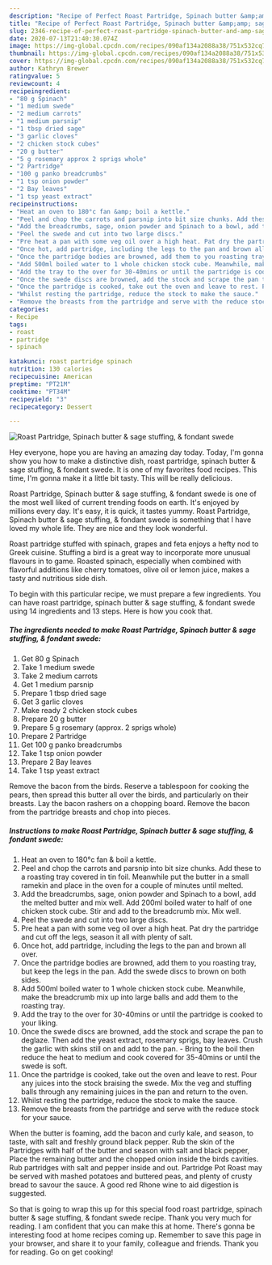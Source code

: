 ```yaml
---
description: "Recipe of Perfect Roast Partridge, Spinach butter &amp;amp; sage stuffing, &amp;amp; fondant swede"
title: "Recipe of Perfect Roast Partridge, Spinach butter &amp;amp; sage stuffing, &amp;amp; fondant swede"
slug: 2346-recipe-of-perfect-roast-partridge-spinach-butter-and-amp-sage-stuffing-and-amp-fondant-swede
date: 2020-07-13T21:40:30.074Z
image: https://img-global.cpcdn.com/recipes/090af134a2088a38/751x532cq70/roast-partridge-spinach-butter-sage-stuffing-fondant-swede-recipe-main-photo.jpg
thumbnail: https://img-global.cpcdn.com/recipes/090af134a2088a38/751x532cq70/roast-partridge-spinach-butter-sage-stuffing-fondant-swede-recipe-main-photo.jpg
cover: https://img-global.cpcdn.com/recipes/090af134a2088a38/751x532cq70/roast-partridge-spinach-butter-sage-stuffing-fondant-swede-recipe-main-photo.jpg
author: Kathryn Brewer
ratingvalue: 5
reviewcount: 4
recipeingredient:
- "80 g Spinach"
- "1 medium swede"
- "2 medium carrots"
- "1 medium parsnip"
- "1 tbsp dried sage"
- "3 garlic cloves"
- "2 chicken stock cubes"
- "20 g butter"
- "5 g rosemary approx 2 sprigs whole"
- "2 Partridge"
- "100 g panko breadcrumbs"
- "1 tsp onion powder"
- "2 Bay leaves"
- "1 tsp yeast extract"
recipeinstructions:
- "Heat an oven to 180°c fan &amp; boil a kettle."
- "Peel and chop the carrots and parsnip into bit size chunks. Add these to a roasting tray covered in tin foil. Meanwhile put the butter in a small ramekin and place in the oven for a couple of minutes until melted."
- "Add the breadcrumbs, sage, onion powder and Spinach to a bowl, add the melted butter and mix well. Add 200ml boiled water to half of one chicken stock cube. Stir and add to the breadcrumb mix. Mix well."
- "Peel the swede and cut into two large discs."
- "Pre heat a pan with some veg oil over a high heat. Pat dry the partridge and cut off the legs, season it all with plenty of salt."
- "Once hot, add partridge, including the legs to the pan and brown all over."
- "Once the partridge bodies are browned, add them to you roasting tray, but keep the legs in the pan. Add the swede discs to brown on both sides."
- "Add 500ml boiled water to 1 whole chicken stock cube. Meanwhile, make the breadcrumb mix up into large balls and add them to the roasting tray."
- "Add the tray to the over for 30-40mins or until the partridge is cooked to your liking."
- "Once the swede discs are browned, add the stock and scrape the pan to deglaze. Then add the yeast extract, rosemary sprigs, bay leaves. Crush the garlic with skins still on and add to the pan. Bring to the boil then reduce the heat to medium and cook covered for 35-40mins or until the swede is soft."
- "Once the partridge is cooked, take out the oven and leave to rest. Pour any juices into the stock braising the swede. Mix the veg and stuffing balls through any remaining juices in the pan and return to the oven."
- "Whilst resting the partridge, reduce the stock to make the sauce."
- "Remove the breasts from the partridge and serve with the reduce stock for your sauce."
categories:
- Recipe
tags:
- roast
- partridge
- spinach

katakunci: roast partridge spinach 
nutrition: 130 calories
recipecuisine: American
preptime: "PT21M"
cooktime: "PT34M"
recipeyield: "3"
recipecategory: Dessert

---
```



![Roast Partridge, Spinach butter &amp; sage stuffing, &amp; fondant swede](https://img-global.cpcdn.com/recipes/090af134a2088a38/751x532cq70/roast-partridge-spinach-butter-sage-stuffing-fondant-swede-recipe-main-photo.jpg)

Hey everyone, hope you are having an amazing day today. Today, I'm gonna show you how to make a distinctive dish, roast partridge, spinach butter &amp; sage stuffing, &amp; fondant swede. It is one of my favorites food recipes. This time, I'm gonna make it a little bit tasty. This will be really delicious.

Roast Partridge, Spinach butter &amp; sage stuffing, &amp; fondant swede is one of the most well liked of current trending foods on earth. It's enjoyed by millions every day. It's easy, it is quick, it tastes yummy. Roast Partridge, Spinach butter &amp; sage stuffing, &amp; fondant swede is something that I have loved my whole life. They are nice and they look wonderful.

Roast partridge stuffed with spinach, grapes and feta enjoys a hefty nod to Greek cuisine. Stuffing a bird is a great way to incorporate more unusual flavours in to game. Roasted spinach, especially when combined with flavorful additions like cherry tomatoes, olive oil or lemon juice, makes a tasty and nutritious side dish.


To begin with this particular recipe, we must prepare a few ingredients. You can have roast partridge, spinach butter &amp; sage stuffing, &amp; fondant swede using 14 ingredients and 13 steps. Here is how you cook that.

<!--inarticleads1-->

##### The ingredients needed to make Roast Partridge, Spinach butter &amp; sage stuffing, &amp; fondant swede:

1. Get 80 g Spinach
1. Take 1 medium swede
1. Take 2 medium carrots
1. Get 1 medium parsnip
1. Prepare 1 tbsp dried sage
1. Get 3 garlic cloves
1. Make ready 2 chicken stock cubes
1. Prepare 20 g butter
1. Prepare 5 g rosemary (approx. 2 sprigs whole)
1. Prepare 2 Partridge
1. Get 100 g panko breadcrumbs
1. Take 1 tsp onion powder
1. Prepare 2 Bay leaves
1. Take 1 tsp yeast extract


Remove the bacon from the birds. Reserve a tablespoon for cooking the pears, then spread this butter all over the birds, and particularly on their breasts. Lay the bacon rashers on a chopping board. Remove the bacon from the partridge breasts and chop into pieces. 

<!--inarticleads2-->

##### Instructions to make Roast Partridge, Spinach butter &amp; sage stuffing, &amp; fondant swede:

1. Heat an oven to 180°c fan &amp; boil a kettle.
1. Peel and chop the carrots and parsnip into bit size chunks. Add these to a roasting tray covered in tin foil. Meanwhile put the butter in a small ramekin and place in the oven for a couple of minutes until melted.
1. Add the breadcrumbs, sage, onion powder and Spinach to a bowl, add the melted butter and mix well. Add 200ml boiled water to half of one chicken stock cube. Stir and add to the breadcrumb mix. Mix well.
1. Peel the swede and cut into two large discs.
1. Pre heat a pan with some veg oil over a high heat. Pat dry the partridge and cut off the legs, season it all with plenty of salt.
1. Once hot, add partridge, including the legs to the pan and brown all over.
1. Once the partridge bodies are browned, add them to you roasting tray, but keep the legs in the pan. Add the swede discs to brown on both sides.
1. Add 500ml boiled water to 1 whole chicken stock cube. Meanwhile, make the breadcrumb mix up into large balls and add them to the roasting tray.
1. Add the tray to the over for 30-40mins or until the partridge is cooked to your liking.
1. Once the swede discs are browned, add the stock and scrape the pan to deglaze. Then add the yeast extract, rosemary sprigs, bay leaves. Crush the garlic with skins still on and add to the pan. - Bring to the boil then reduce the heat to medium and cook covered for 35-40mins or until the swede is soft.
1. Once the partridge is cooked, take out the oven and leave to rest. Pour any juices into the stock braising the swede. Mix the veg and stuffing balls through any remaining juices in the pan and return to the oven.
1. Whilst resting the partridge, reduce the stock to make the sauce.
1. Remove the breasts from the partridge and serve with the reduce stock for your sauce.


When the butter is foaming, add the bacon and curly kale, and season, to taste, with salt and freshly ground black pepper. Rub the skin of the Partridges with half of the butter and season with salt and black pepper, Place the remaining butter and the chopped onion inside the birds cavities. Rub partridges with salt and pepper inside and out. Partridge Pot Roast may be served with mashed potatoes and buttered peas, and plenty of crusty bread to savour the sauce. A good red Rhone wine to aid digestion is suggested. 

So that is going to wrap this up for this special food roast partridge, spinach butter &amp; sage stuffing, &amp; fondant swede recipe. Thank you very much for reading. I am confident that you can make this at home. There's gonna be interesting food at home recipes coming up. Remember to save this page in your browser, and share it to your family, colleague and friends. Thank you for reading. Go on get cooking!
